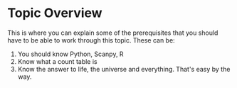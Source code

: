# Topic Overview

This is where you can explain some of the prerequisites that you should have to be able to work through this topic.
These can be:

1. You should know Python, Scanpy, R
2. Know what a count table is
3. Know the answer to life, the universe and everything. That's easy by the way.
